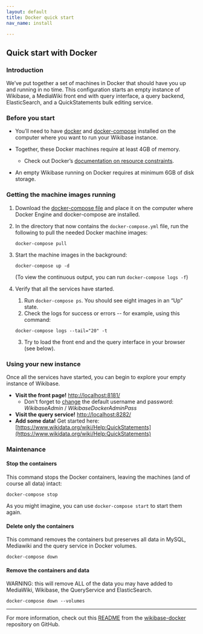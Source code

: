 ```yaml
---
layout: default
title: Docker quick start
nav_name: install

---
```

## Quick start with Docker

### Introduction

We’ve put together a set of machines in Docker that should have you up and running in no time. This configuration starts an empty instance of Wikibase, a MediaWiki front end with query interface, a query backend, ElasticSearch, and a QuickStatements bulk editing service.

### Before you start

- You’ll need to have [docker](https://docs.docker.com/get-started/) and [docker-compose](https://docs.docker.com/compose/install/) installed on the computer where you want to run your Wikibase instance. 
- Together, these Docker machines require at least 4GB of memory. 
    - Check out Docker’s [documentation on resource constraints](https://docs.docker.com/config/containers/resource_constraints/). 

- An empty Wikibase running on Docker requires at minimum 6GB of disk storage.  

### Getting the machine images running

1. Download the [docker-compose file](https://raw.githubusercontent.com/wmde/wikibase-docker/master/docker-compose.yml) and place it on the computer where Docker Engine and docker-compose are installed. 
2. In the directory that now contains the `docker-compose.yml` file, run the following to pull the needed Docker machine images:

   `docker-compose pull`

3. Start the machine images in the background: 

   `docker-compose up -d`

   (To view the continuous output, you can run `docker-compose logs -f`)

4. Verify that all the services have started. 
    1. Run `docker-compose ps`. You should see eight images in an “Up” state. 
    2. Check the logs for success or errors -- for example, using this command:

    `docker-compose logs --tail="20" -t`

    3. Try to load the front end and the query interface in your browser (see below). 

### Using your new instance

Once all the services have started, you can begin to explore your empty instance of Wikibase.

- **Visit the front page!** [http://localhost:8181/](http://localhost:8181/)  
  - Don't forget to [change](http://localhost:8181/w/index.php?title=Special:ChangeCredentials/MediaWiki%5CAuth%5CPasswordAuthenticationRequest&returnto=Special%3APreferences) the default username and password: _WikibaseAdmin_ / _WikibaseDockerAdminPass_ 
- **Visit the query service!** [http://localhost:8282/](http://localhost:8282/) 
- **Add some data!** Get started here: [https://www.wikidata.org/wiki/Help:QuickStatements](https://www.wikidata.org/wiki/Help:QuickStatements)  

  

### Maintenance
 
#### Stop the containers

This command stops the Docker containers, leaving the machines (and of course all data) intact:

`docker-compose stop`

As you might imagine, you can use `docker-compose start` to start them again.

#### Delete only the containers

This command removes the containers but preserves all data in MySQL, Mediawiki and the query service in Docker volumes.

`docker-compose down`
 
#### Remove the containers and data

WARNING: this will remove ALL of the data you may have added to MediaWiki, Wikibase, the QueryService and ElasticSearch.

`docker-compose down --volumes`

<hr />

For more information, check out this [README](https://github.com/wmde/wikibase-docker/blob/master/README-compose.md) from the [wikibase-docker](https://github.com/wmde/wikibase-docker) repository on GitHub.




